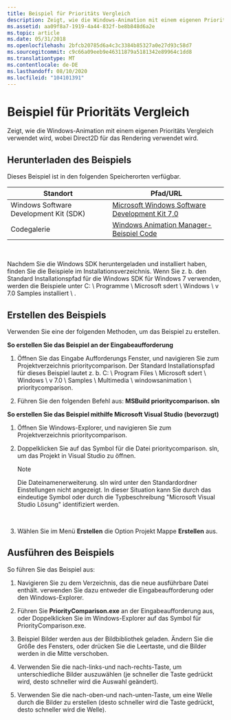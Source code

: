 ```yaml
---
title: Beispiel für Prioritäts Vergleich
description: Zeigt, wie die Windows-Animation mit einem eigenen Prioritäts Vergleich verwendet wird, wobei Direct2D für das Rendering verwendet wird.
ms.assetid: aa09f8a7-1919-4a44-832f-be8b848d6a2e
ms.topic: article
ms.date: 05/31/2018
ms.openlocfilehash: 2bfcb20785d6a4c3c3384b85327a0e27d93c58d7
ms.sourcegitcommit: c9c66a09eeb9e46311879a5181342e89964c1dd8
ms.translationtype: MT
ms.contentlocale: de-DE
ms.lasthandoff: 08/10/2020
ms.locfileid: "104101391"
---
```

# <a name="priority-comparison-sample"></a>Beispiel für Prioritäts Vergleich

Zeigt, wie die Windows-Animation mit einem eigenen Prioritäts Vergleich verwendet wird, wobei Direct2D für das Rendering verwendet wird.

## <a name="downloading-the-sample"></a>Herunterladen des Beispiels

Dieses Beispiel ist in den folgenden Speicherorten verfügbar.



| Standort                               | Pfad/URL                                                                                          |
|----------------------------------------|---------------------------------------------------------------------------------------------------|
| Windows Software Development Kit (SDK) | [Microsoft Windows Software Development Kit 7,0](https://msdn.microsoft.com/windowsvista/bb980924.aspx) |
| Codegalerie                           | [Windows Animation Manager-Beispiel Code](https://github.com/microsoft/Windows-classic-samples/tree/master/Samples/DirectCompositionWindowsAnimationManager)          |



 

Nachdem Sie die Windows SDK heruntergeladen und installiert haben, finden Sie die Beispiele im Installationsverzeichnis. Wenn Sie z. b. den Standard Installationspfad für die Windows SDK für Windows 7 verwenden, werden die Beispiele unter C: \\ Programme \\ Microsoft sdert \\ Windows \\ v 7.0 Samples installiert \\ .

## <a name="building-the-sample"></a>Erstellen des Beispiels

Verwenden Sie eine der folgenden Methoden, um das Beispiel zu erstellen.

**So erstellen Sie das Beispiel an der Eingabeaufforderung**

1.  Öffnen Sie das Eingabe Aufforderungs Fenster, und navigieren Sie zum Projektverzeichnis prioritycomparison. Der Standard Installationspfad für dieses Beispiel lautet z. b. C: \\ Program Files \\ Microsoft sdert \\ Windows \\ v 7.0 \\ Samples \\ Multimedia \\ windowsanimation \\ prioritycomparison.

2.  Führen Sie den folgenden Befehl aus: **MSBuild prioritycomparison. sln**

**So erstellen Sie das Beispiel mithilfe Microsoft Visual Studio (bevorzugt)**

1.  Öffnen Sie Windows-Explorer, und navigieren Sie zum Projektverzeichnis prioritycomparison.

2.  Doppelklicken Sie auf das Symbol für die Datei prioritycomparison. sln, um das Projekt in Visual Studio zu öffnen.

    > [!Note]  
    > Die Dateinamenerweiterung. sln wird unter den Standardordner Einstellungen nicht angezeigt. In dieser Situation kann Sie durch das eindeutige Symbol oder durch die Typbeschreibung "Microsoft Visual Studio Lösung" identifiziert werden.

     

3.  Wählen Sie im Menü **Erstellen** die Option Projekt Mappe **Erstellen** aus.

## <a name="running-the-sample"></a>Ausführen des Beispiels

So führen Sie das Beispiel aus:

1.  Navigieren Sie zu dem Verzeichnis, das die neue ausführbare Datei enthält. verwenden Sie dazu entweder die Eingabeaufforderung oder den Windows-Explorer.

2.  Führen Sie **PriorityComparison.exe** an der Eingabeaufforderung aus, oder Doppelklicken Sie im Windows-Explorer auf das Symbol für PriorityComparison.exe.

3.  Beispiel Bilder werden aus der Bildbibliothek geladen. Ändern Sie die Größe des Fensters, oder drücken Sie die Leertaste, und die Bilder werden in die Mitte verschoben.

4.  Verwenden Sie die nach-links-und nach-rechts-Taste, um unterschiedliche Bilder auszuwählen (je schneller die Taste gedrückt wird, desto schneller wird die Auswahl geändert).

5.  Verwenden Sie die nach-oben-und nach-unten-Taste, um eine Welle durch die Bilder zu erstellen (desto schneller wird die Taste gedrückt, desto schneller wird die Welle).

 

 




